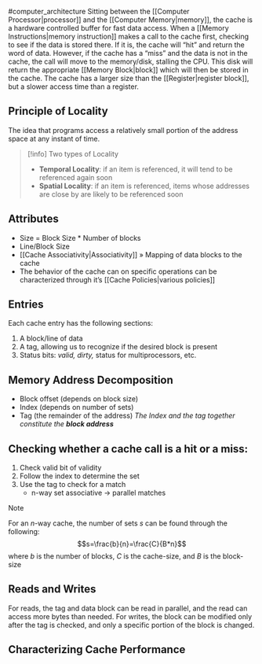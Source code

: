 #computer_architecture 
Sitting between the [[Computer Processor|processor]] and the [[Computer Memory|memory]], the cache is a hardware controlled buffer for fast data access. When a [[Memory Instructions|memory instruction]] makes a call to the cache first, checking to see if the data is stored there. If it is, the cache will “hit” and return the word of data. However, if the cache has a “miss” and the data is not in the cache, the call will move to the memory/disk, stalling the CPU. This disk will return the appropriate [[Memory Block|block]] which will then be stored in the cache. The cache has a larger size than the [[Register|register block]], but a slower access time than a register.

## Principle of Locality
The idea that programs access a relatively small portion of the address space at any instant of time.
>[!info] Two types of Locality
>- **Temporal Locality**: if an item is referenced, it will tend to be referenced again soon
>- **Spatial Locality**: if an item is referenced, items whose addresses are close by are likely to be referenced soon

## Attributes
- Size = Block Size $*$ Number of blocks
- Line/Block Size
- [[Cache Associativity|Associativity]] » Mapping of data blocks to the cache
- The behavior of the cache can on specific operations can be characterized through it’s [[Cache Policies|various policies]]

## Entries
Each cache entry has the following sections:
1. A block/line of data
2. A tag, allowing us to recognize if the desired block is present
3. Status bits: *valid, dirty,* status for multiprocessors, etc.

## Memory Address Decomposition
- Block offset (depends on block size)
- Index (depends on number of sets)
- Tag (the remainder of the address)
*The Index and the tag together constitute the **block address***

## Checking whether a cache call is a hit or a miss:
1. Check valid bit of validity
2. Follow the index to determine the set
3. Use the tag to check for a match
	- n-way set associative → parallel matches
>[!note] 
>For an $n$-way cache, the number of sets $s$ can be found through the following:
>$$s=\frac{b}{n}=\frac{C}{B*n}$$
>where $b$ is the number of blocks, $C$ is the cache-size, and $B$ is the block-size

## Reads and Writes
For reads, the tag and data block can be read in parallel, and the read can access more bytes than needed. For writes, the block can be modified only after the tag is checked, and only a specific portion of the block is changed.

## Characterizing Cache Performance